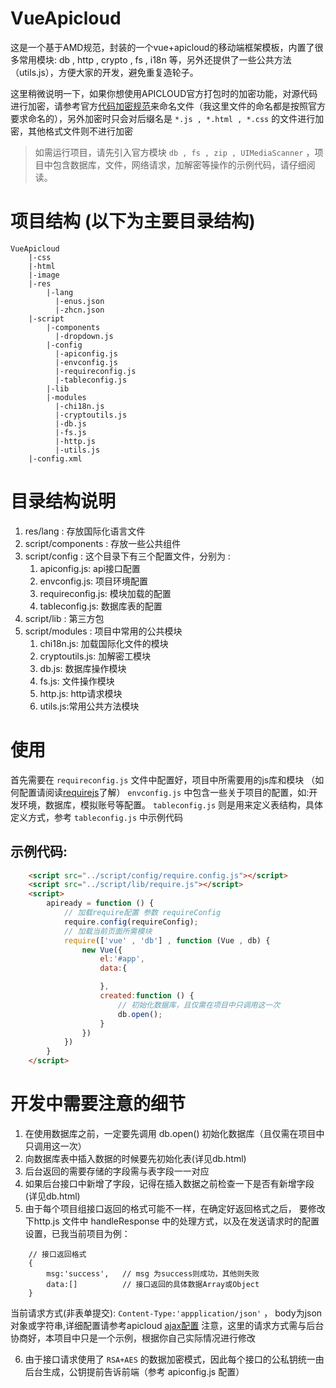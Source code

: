 # VueApicloud
这是一个基于AMD规范，封装的一个vue+apicloud的移动端框架模板，内置了很多常用模块: db , http , crypto , fs , i18n 等，另外还提供了一些公共方法（utils.js），方便大家的开发，避免重复造轮子。

这里稍微说明一下，如果你想使用APICLOUD官方打包时的加密功能，对源代码进行加密，请参考官方[代码加密规范](https://docs.apicloud.com/Dev-Guide/Code-Specification)来命名文件（我这里文件的命名都是按照官方要求命名的），另外加密时只会对后缀名是 `*.js , *.html , *.css` 的文件进行加密，其他格式文件则不进行加密

> 如需运行项目，请先引入官方模块 `db , fs , zip , UIMediaScanner` ，项目中包含数据库，文件，网络请求，加解密等操作的示例代码，请仔细阅读。

# 项目结构 (以下为主要目录结构)
```
VueApicloud
    |-css
    |-html
    |-image
    |-res
        |-lang
          |-enus.json
          |-zhcn.json
    |-script
        |-components
          |-dropdown.js
        |-config
          |-apiconfig.js
          |-envconfig.js
          |-requireconfig.js
          |-tableconfig.js
        |-lib
        |-modules
          |-chi18n.js
          |-cryptoutils.js
          |-db.js
          |-fs.js
          |-http.js
          |-utils.js
    |-config.xml
```

# 目录结构说明

1. res/lang : 存放国际化语言文件
2. script/components : 存放一些公共组件
3. script/config :  这个目录下有三个配置文件，分别为 :
    1. apiconfig.js: api接口配置
    2. envconfig.js: 项目环境配置
    3. requireconfig.js: 模块加载的配置
    4. tableconfig.js: 数据库表的配置
4. script/lib :  第三方包
5. script/modules : 项目中常用的公共模块
    1. chi18n.js: 加载国际化文件的模块
    2. cryptoutils.js: 加解密工模块
    3. db.js:   数据库操作模块
    4. fs.js:   文件操作模块
    5. http.js: http请求模块
    6. utils.js:常用公共方法模块

# 使用

首先需要在 `requireconfig.js` 文件中配置好，项目中所需要用的js库和模块 （如何配置请阅读[requirejs](https://requirejs.org/)了解）
`envconfig.js` 中包含一些关于项目的配置，如:开发环境，数据库，模拟账号等配置。
`tableconfig.js` 则是用来定义表结构，具体定义方式，参考 `tableconfig.js` 中示例代码

## 示例代码:
    
```html
    <script src="../script/config/require.config.js"></script>
    <script src="../script/lib/require.js"></script>
    <script>
        apiready = function () {
            // 加载require配置 参数 requireConfig
            require.config(requireConfig);
            // 加载当前页面所需模块
            require(['vue' , 'db'] , function (Vue , db) {
                new Vue({
                    el:'#app',
                    data:{

                    },
                    created:function () {
                        // 初始化数据库，且仅需在项目中只调用这一次
                        db.open();
                    }
                })
            })
        }
    </script>  
```

# 开发中需要注意的细节

1. 在使用数据库之前，一定要先调用 db.open() 初始化数据库（且仅需在项目中只调用这一次）
2. 向数据库表中插入数据的时候要先初始化表(详见db.html)
3. 后台返回的需要存储的字段需与表字段一一对应
4. 如果后台接口中新增了字段，记得在插入数据之前检查一下是否有新增字段(详见db.html)
5. 由于每个项目组接口返回的格式可能不一样，在确定好返回格式之后， 要修改下http.js 文件中 handleResponse 中的处理方式，以及在发送请求时的配置设置，已我当前项目为例：

```
    // 接口返回格式
    {
        msg:'success',   // msg 为success则成功，其他则失败
        data:[]          // 接口返回的具体数据Array或Object
    }
```
当前请求方式(非表单提交): `Content-Type:'appplication/json'` ， body为json对象或字符串,详细配置请参考apicloud [ajax配置](https://docs.apicloud.com/Client-API/api#3) 注意，这里的请求方式需与后台协商好，本项目中只是一个示例，根据你自己实际情况进行修改

6. 由于接口请求使用了 `RSA+AES` 的数据加密模式，因此每个接口的公私钥统一由后台生成，公钥提前告诉前端（参考 apiconfig.js 配置） 




